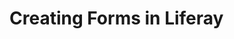 # Creating Forms in Liferay

<!-- <div class="ahead">
<h4>Exercise Goals</h4>
<ul>
    <li>Create a simple Form</li>
    <li>Create a reusable group of form fields</li>
</ul>
</div>

## Navigate to the Global Forms Page

1. **Open** the _Menu_.
* **Click** on the _Site Selector_ in the _Site Administration_ panel.
* **Click** on the _My Sites_ tab.
* **Click** on the _Global_ site.
* **Go to** _`Content & Data  → Forms`_ in the _Site Administration_ panel.
* **Click** the _Add_ button near the top right of the _Forms_ page.

<img src="../images/new-form.png" style="max-height:30%;" />

## Create the New Guest Feedback Form 

1. **Click** _Untitled Form_ to edit the form title.
* **Type** `Satisfaction Survey` in the _Title_ section.
* **Type** `The Guest Satisfaction survey for each Hotel location` under the _Title_.

<img src="../images/survey-titled.png" style="max-height:33%;" />

## Add a Single Selection Field to Gather the Overall Opinion

1. **Click** the _Add_ button near the top right.
	* This will open up a sidebar of fields we can add to the form.
* **Drag** the _Single Selection_ field into the form.  
* **Type** `What is your overall opinion of Livingstone Hotels & Resorts?` under _Label_.  
* **Type** `Choose the option closest to what you think` under _Help Text_.  
* **Type** `Very poor` for the first option.  
* **Type** `Poor` for the second option.  
* **Type** `Neutral` for the third option.  
* **Type** `Good` for the fourth option.  
* **Type** `Very good` as the last option.

<img src="../images/field-1.png" style="max-height:33%;" />

## Add a Multiple Selection Field to Gather Positive Associations

1. **Click** the back arrow on the sidebar to get back to the fields. 
* **Drag** the _Multiple Selection_ field into the form under the _Single Selection_ field.  
* **Type** `Which of the following do you associate with Livingstone Hotels & Resorts?` in the _Label_ field.  
* **Type** `Choose any number of options` under _Help Text_.  
* **Type** `Luxury` for the first option.  
* **Type** `Good value` for the second option.  
* **Type** `Exciting` as the third option.  
* **Type** `Comfortable` as the final option.
* **Click** the back arrow on the sidebar at the top right to get back to the fields.

<img src="../images/field-2.png" style="max-height:40%;" />

## Add a Text Field to Gather What Improvements Can Be Done

1. **Drag** a _Text Field_ into the form under the _Multiple Selection_ field.  
* **Type** `Is there anything specific we could be doing better?` under _Label_.  
* **Choose** _Multiple Lines_ under _My text field has_.
* **Close** the sidebar.

<img src="../images/survey-complete.png" style="max-height:40%;" />

<br />

## Add a Success Page

1. **Click** on the _Options_ menu for the survey. 
	* This will be the _Options_ menu in the form builder.
* **Choose** the _Add Success Page_ option.
* **Type** _`Success!`_ for the _Title_ field.
* **Type** _`Your feedback is highly valued. Thank you for filling out this form.`_ for the _Content_ field. 
* **Click** the _Publish Form_ button.

<br />

<img src="../images/feedback-form.png" style="max-height:100%;" />

<br />

## Add the Form to the Luxury Hotel Landing Page Site Template

1. **Open** the _Menu_.
* **Go to** _`Sites → Site Templates`_ in the _Control Panel_.
* **Click** _Luxury Hotel Location Site_.
* **Click** _The Livingstone Difference_ in the _Navigation_ menu.
* **Click** the _Add_ icon in the top right corner to open the _Add Panel_.
* **Go to** _`Widgets → Collaboration`_.
* **Click** to add the _Form_ widget to the left column.
* **Click** _Select Form_.
* **Click** the _Scope_ tab.
* **Choose** _Global_ from the drop-down.
* **Click** _Save_.
* **Click** the _Setup_ tab.
* **Click** the _Satisfaction Form_.
* **Click** _Save_.
* **Close** the pop-up.

<img src="../images/form-displayed.png" style="max-height:50%;" />

## Import the Employee Satisfaction Form

1. **Open** the _Menu_.
* **Click** on the _Site Selector_ in the _Site Administration_ panel.
* **Click** on the _My Sites_ tab.
* **Click** on the _Livingstone Loop_ site.
* **Go to** _`Content & Data → Forms`_ in the _Site Administration_ panel.   
* **Click** the _Options_ icon in the top right corner.  
* **Choose** _Export/Import_.  
* **Click** the _Import_ tab.
* **Click** on the _Select File_ button.
* **Choose** the `employee-feedback-form.lar` from your Course Module exercises folder.
* **Click** _`Continue → Import`_.
* **Close** the pop-up.

<img src="../images/imported-survey.png" style="max-height:50%;" />

## Review the Imported Form

1. **Click** the _Employee Feedback Form_.  
* **Click** the field that says _How satisfied are you with the following_.

<img src="../images/grid-field.png" style="max-height:35%;" /> 

## Update the Form's Grid Field

1. **Type** `Amount of Work Time vs. Break Time` into the last option field under _Rows_.  
* **Click** the _Save Form_ button at the bottom.  
* **Click** _Preview Form_ at the bottom.

<img src="../images/employee-satisfaction-preview.png" style="max-height:35%;" />

## Create an End of Form Element Set

1. **Close** the tab displaying the Form preview.
* **Click** the _Back_ button at the top left to navigate back to the Forms application page.
* **Click** the _Element Sets_ tab.  
* **Click** the _Add_ button near the top right.  
* **Click** _Untitled Element Set_ to edit the title.
* **Type** `End of Form Set` as the _Title_.
* **Click** to edit the description under the title.
* **Type** `Use this set on the last page of a survey or feedback form` in the _Description_ section.

<img src="../images/element-set-titled.png" style="max-height:35%;" />

## Add a Select From List Field to Gather Survey Satisfaction

1. **Click** the _Add_ button.  
* **Drag** the _Select from List_ field into the form.  
* **Type** `I think the length of this survey:` under _Label_.  
* **Type** `Was too long` for the first option.  
* **Type** `Was a little long` for the second option.  
* **Type** `Was just right` for the third option.  
* **Type** `Could have been longer` as the last option.

<img src="../images/element-set-field-1.png" style="max-height:28%;" />

## Add a Text Field for Additional Comments

1. **Click** the _back_ button.
* **Drag** a _Text Field_ into the form.
* **Type** `Is there anything else you would like to let us know about?` under _Label_.
* **Choose** _Multiple Lines_ under _My text field has_.
* **Click** _Save_.

<img src="../images/element-set-complete.png" style="max-height:32%;" />

## Add the Element Set to an Existing Form

1. **Click** the _Back_ button at the top left to navigate back to the Forms application page.
* **Click** on the _Forms_ tab.
* **Click** on the _Employee Feedback Form_.
* **Click** the _Options_ icon to the right of the page map at the top of the form.  
* **Choose** _Add New Page_.
* **Click** the _Element Sets_ tab.  
* **Drag** our _End of form set_ into the form.  
* **Click** _Save Form_.

<img src="../images/page-2.png" style="max-height:27%;" />

---

## Bonus Exercises

1. Create a new form on the Livingstone Hotels & Resorts site for gathering feedback about the user experience. The form should be at least three pages long with no more than five fields on a page.
2. Create an Element Set for commonly asked user experience questions and add it to the new form. -->

